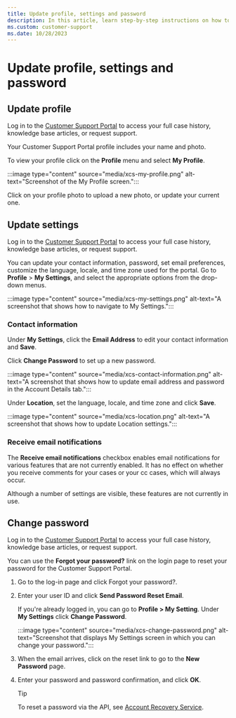 ```yaml
---
title: Update profile, settings and password
description: In this article, learn step-by-step instructions on how to update My Profile, Settings and Password in Customer Support Portal.
ms.custom: customer-support
ms.date: 10/28/2023
---
```


# Update profile, settings and password

## Update profile

Log in to the [Customer Support Portal](https://help.xandr.com) to access your full case history, knowledge base articles, or request support.

Your Customer Support Portal profile includes your name and photo.

To view your profile click on the **Profile** menu and select **My Profile**.

<!---:::image type="content" source="media/xcs-n.png" alt-text="Screenshot of the My Profile screen.":::--->
:::image type="content" source="media/xcs-my-profile.png" alt-text="Screenshot of the My Profile screen.":::

Click on your profile photo to upload a new photo, or update your current one.

## Update settings

Log in to the [Customer Support Portal](hhttps://support.ads.microsoft.com) to access your full case history, knowledge base articles, or request support.

You can update your contact information, password, set email preferences, customize the language, locale, and time zone used for the portal. Go to **Profile** > **My Settings**, and select the appropriate options from the drop-down menus.

<!---:::image type="content" source="media/xcs-o.png" alt-text="A screenshot that shows how to navigate to My Settings.":::--->
:::image type="content" source="media/xcs-my-settings.png" alt-text="A screenshot that shows how to navigate to My Settings.":::

### Contact information

Under **My Settings**, click the **Email Address** to edit your contact information and **Save**.

Click **Change Password** to set up a new password.

<!---:::image type="content" source="media/xcs-p.png" alt-text="A screenshot that shows how to update email address and password in the Account Details tab.":::--->
:::image type="content" source="media/xcs-contact-information.png" alt-text="A screenshot that shows how to update email address and password in the Account Details tab.":::

Under **Location**, set the language, locale, and time zone and click **Save**.

<!---:::image type="content" source="media/xcs-q.png" alt-text="A screenshot that shows how to update Location settings.":::--->
:::image type="content" source="media/xcs-location.png" alt-text="A screenshot that shows how to update Location settings.":::

### Receive email notifications

The **Receive email notifications** checkbox enables email notifications for various features that are not currently enabled. It has no effect on whether you receive comments for your cases or your cc cases, which will always occur.

Although a number of settings are visible, these features are not currently in use.

## Change password

Log in to the [Customer Support Portal](https://support.ads.microsoft.com) to access your full case history, knowledge base
articles, or request support.

You can use the **Forgot your password?** link on the login page to reset your password for the Customer Support
Portal.

1. Go to the log-in page and click Forgot your password?.

1. Enter your user ID and click **Send Password Reset Email**.

    If you're already logged in, you can go to **Profile > My Setting**.
    Under **My Settings** click **Change Password**.

    <!---:::image type="content" source="media/xcs-r.png" alt-text="Screenshot that displays My Settings screen in which you can change your password.":::--->
    :::image type="content" source="media/xcs-change-password.png" alt-text="Screenshot that displays My Settings screen in which you can change your password.":::

1. When the email arrives, click on the reset link to go to the **New Password** page.

1. Enter your password and password confirmation, and click **OK**.

   > [!TIP]
   > To reset a password via the API, see [Account Recovery Service](../digital-platform-api/account-recovery-service.md).
